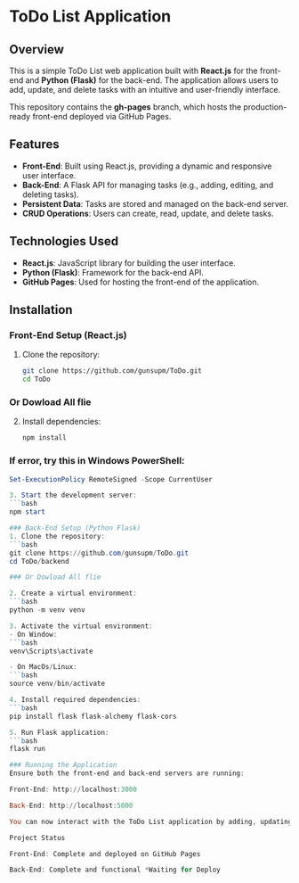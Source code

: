 # ToDo List Application

## Overview
This is a simple ToDo List web application built with **React.js** for the front-end and **Python (Flask)** for the back-end. The application allows users to add, update, and delete tasks with an intuitive and user-friendly interface.

This repository contains the **gh-pages** branch, which hosts the production-ready front-end deployed via GitHub Pages.

## Features
- **Front-End**: Built using React.js, providing a dynamic and responsive user interface.
- **Back-End**: A Flask API for managing tasks (e.g., adding, editing, and deleting tasks).
- **Persistent Data**: Tasks are stored and managed on the back-end server.
- **CRUD Operations**: Users can create, read, update, and delete tasks.

## Technologies Used
- **React.js**: JavaScript library for building the user interface.
- **Python (Flask)**: Framework for the back-end API.
- **GitHub Pages**: Used for hosting the front-end of the application.


## Installation

### Front-End Setup (React.js)
1. Clone the repository:
   ```bash
   git clone https://github.com/gunsupm/ToDo.git
   cd ToDo

### Or Dowload All flie
2. Install dependencies:
   ```bash
   npm install

### If error, try this in Windows PowerShell:
   ```powershell
   Set-ExecutionPolicy RemoteSigned -Scope CurrentUser

3. Start the development server:
   ```bash
   npm start

### Back-End Setup (Python Flask)
1. Clone the repository:
   ```bash
   git clone https://github.com/gunsupm/ToDo.git
   cd ToDo/backend

### Or Dowload All flie

2. Create a virtual environment: 
   ```bash
   python -m venv venv

3. Activate the virtual environment:
- On Window:
   ```bash
  venv\Scripts\activate

- On MacOs/Linux:
   ```bash
  source venv/bin/activate

4. Install required dependencies:
   ```bash
   pip install flask flask-alchemy flask-cors

5. Run Flask application:
   ```bash
   flask run

### Running the Application
Ensure both the front-end and back-end servers are running:

   Front-End: http://localhost:3000
   
   Back-End: http://localhost:5000
   
You can now interact with the ToDo List application by adding, updating, and deleting tasks.

Project Status

   Front-End: Complete and deployed on GitHub Pages
   
   Back-End: Complete and functional *Waiting for Deploy


